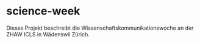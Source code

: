 # science-week
Dieses Projekt beschreibt die Wissenschaftskommunikationswoche an der ZHAW ICLS in Wädenswil Zürich. 
